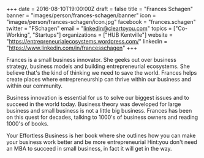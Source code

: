 +++
date = 2016-08-10T19:00:00Z
draft = false
title = "Frances Schagen"
banner = "images/person/frances-schagen/banner"
icon = "images/person/frances-schagen/icon.jpg"
facebook = "frances.schagen"
twitter = "FSchagen"
email = "linkedin@cleartoyou.com"
topics = ["Co-Working", "Startups"]
organizations = ["HUB Kentville"]
website = "https://entrepreneurialecosystems.wordpress.com/"
linkedin = "https://www.linkedin.com/in/francesschagen"
+++

Frances is a small business innovator. She geeks out over business strategy, business models and building entrepreneurial ecosystems. She believe that's the kind of thinking we need to save the world. Frances helps create places where entrepreneurship can thrive within our business and within our community. 

Business innovation is essential for us to solve our biggest issues and to succeed in the world today. Business theory was developed for large business and small business is not a little big business. Frances has been on this quest for decades, talking to 1000's of business owners and reading 1000's of books. 

Your Effortless Business is her book where she outlines how you can make your business work better and be more entrepreneurial Hint:you don't need an MBA to succeed in small business, in fact it will get in the way.
